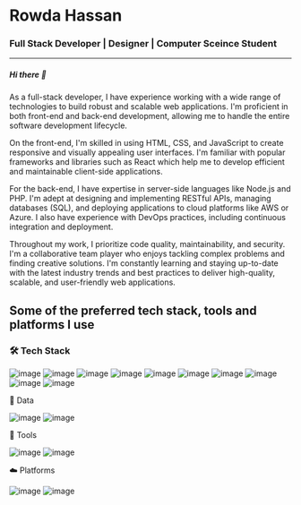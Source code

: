<h1>Rowda Hassan</h1>

<h3>Full Stack Developer | Designer | Computer Sceince Student</h3>
<hr>
<h5>Hi there 👋</h5>
<p>As a full-stack developer, I have experience working with a wide range of technologies to build robust and scalable web applications. I'm proficient in both front-end and back-end development, allowing me to handle the entire software development lifecycle.</p>
<p>On the front-end, I'm skilled in using HTML, CSS, and JavaScript to create responsive and visually appealing user interfaces. I'm familiar with popular frameworks and libraries such as React which help me to develop efficient and maintainable client-side applications.</p>
<p>For the back-end, I have expertise in server-side languages like Node.js and PHP. I'm adept at designing and implementing RESTful APIs, managing databases (SQL), and deploying applications to cloud platforms like AWS or Azure. I also have experience with DevOps practices, including continuous integration and deployment.</p>
<p>Throughout my work, I prioritize code quality, maintainability, and security. I'm a collaborative team player who enjoys tackling complex problems and finding creative solutions. I'm constantly learning and staying up-to-date with the latest industry trends and best practices to deliver high-quality, scalable, and user-friendly web applications.</p>

<h2>Some of the preferred tech stack, tools and platforms I use</h2>

<h3>🛠️ Tech Stack</h3>

![image](https://github.com/firodina/keithgalli/assets/169522158/4fa8715c-e6b4-4d15-a653-51845ed054e5)
![image](https://github.com/firodina/keithgalli/assets/169522158/af1bac01-97e1-4b0c-8894-1c0ed6f505c5)
![image](https://github.com/firodina/firodina/assets/169522158/69281621-df97-4548-9dc3-30bad9535527)
![image](https://github.com/firodina/firodina/assets/169522158/4558922c-79c3-470f-b081-357221d56897)
![image](https://github.com/firodina/firodina/assets/169522158/57b11c03-30ca-49c0-8467-9115b22d0458)
![image](https://github.com/firodina/firodina/assets/169522158/ae0e85f3-ac9a-4c2a-8d04-dd41afc4600b)
![image](https://github.com/firodina/firodina/assets/169522158/713568a3-aa1c-41a0-829f-d704ce176595)
![image](https://github.com/firodina/firodina/assets/169522158/ee212220-c5f1-444a-9eb6-fc18e0f9bc3a)
![image](https://github.com/firodina/firodina/assets/169522158/46792c81-f715-4ad9-b081-9612ab7ec470)
![image](https://github.com/firodina/firodina/assets/169522158/997daad2-55c6-4792-80fc-e20be0ec3cb5)




💾  Data

![image](https://github.com/firodina/firodina/assets/169522158/b475349b-6e82-4494-bcde-eb70b98cb8df)
![image](https://github.com/firodina/firodina/assets/169522158/fc2bd28d-275d-4b1b-a236-4e67f1474f14)

🔧  Tools

![image](https://github.com/firodina/firodina/assets/169522158/f2bb59ff-3f0e-4bc5-bf3d-1350cbbe4317)
![image](https://github.com/firodina/firodina/assets/169522158/9e9b8b86-6900-489b-a7b6-86545295e9ee)

☁️   Platforms

![image](https://github.com/firodina/firodina/assets/169522158/e7286de5-993e-4e06-bd6d-fd5ceeceae68)
![image](https://github.com/firodina/firodina/assets/169522158/ad8ca05a-2e08-4a51-8897-9d303b879450)



<!---
firodina/firodina is a ✨ special ✨ repository because its `README.md` (this file) appears on your GitHub profile.
You can click the Preview link to take a look at your changes.
--->
